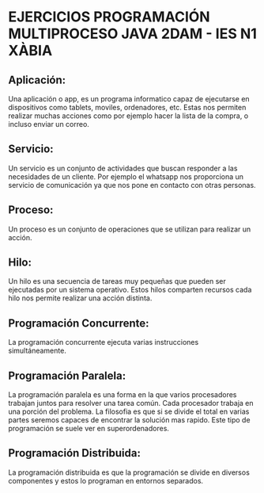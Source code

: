 # EJERCICIOS PROGRAMACIÓN MULTIPROCESO JAVA 2DAM - IES N1 XÀBIA

## Aplicación:
  Una aplicación o app, es un programa informatico capaz de ejecutarse en dispositivos como tablets, moviles, ordenadores, etc. Estas nos permiten realizar muchas acciones como por ejemplo hacer la lista de la compra, o incluso enviar un correo.
  
## Servicio:
  Un servicio es un conjunto de actividades que buscan responder a las necesidades de un cliente. Por ejemplo el whatsapp nos proporciona un servicio de comunicación ya que nos pone en contacto con otras personas.
  
## Proceso:
  Un proceso es un conjunto de operaciones que se utilizan para realizar un acción.
  
## Hilo:
  Un hilo es una secuencia de tareas muy pequeñas que pueden ser ejecutadas por un sistema operativo. Estos hilos comparten recursos cada hilo nos permite realizar una acción distinta.
  
## Programación Concurrente:
  La programación concurrente ejecuta varias instrucciones simultáneamente.
  
## Programación Paralela:
  La programación paralela es una forma en la que varios procesadores trabajan juntos para resolver una tarea común. Cada procesador trabaja en una porción del problema. La filosofia es que si se divide el total en varias partes seremos capaces de encontrar la solución mas rapido. Este tipo de programación se suele ver en superordenadores.
  
## Programación Distribuida:
  La programación distribuida es que la programación se divide en diversos componentes y estos lo programan en entornos separados.
